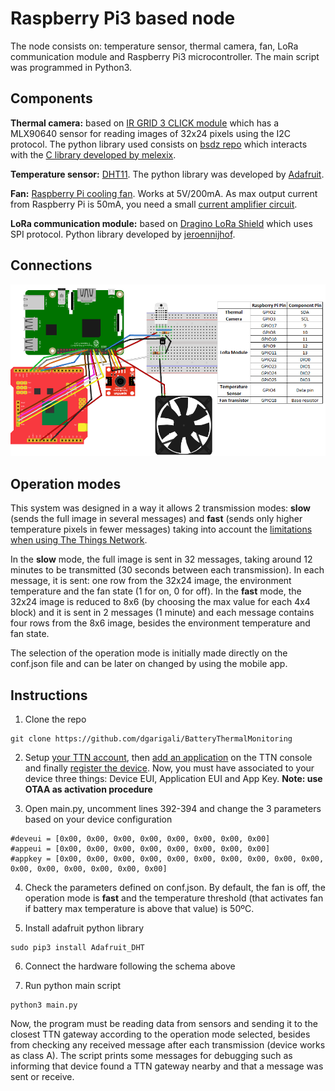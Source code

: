 # Raspberry Pi3 based node

The node consists on: temperature sensor, thermal camera, fan, LoRa communication module and Raspberry Pi3 microcontroller. The main script was programmed in Python3. 

## Components 

**Thermal camera:** based on [IR GRID 3 CLICK module](https://www.mikroe.com/ir-grid-3-click) which has a MLX90640 sensor for reading images of 32x24 pixels using the I2C protocol. The python library used consists on [bsdz repo](https://github.com/bsdz/mlx90640-library) which interacts with the [C library developed by melexix](https://github.com/melexis/mlx90640-library).

**Temperature sensor:** [DHT11](https://www.adafruit.com/product/386). The python library was developed by [Adafruit](https://github.com/adafruit/Adafruit_Python_DHT/).

**Fan:** [Raspberry Pi cooling fan](https://www.ptrobotics.com/ventoinhas/6120-5v-cooling-fan-for-raspberry-pi-b-2-and-3.html). Works at 5V/200mA. As max output current from Raspberry Pi is 50mA, you need a small [current amplifier circuit](https://www.raspberrypi.org/forums/viewtopic.php?t=194621). 

**LoRa communication module:** based on [Dragino LoRa Shield](http://wiki.dragino.com/index.php?title=Lora/GPS_Shield) which uses SPI protocol. Python library developed by [jeroennijhof](https://github.com/jeroennijhof/LoRaWAN).

## Connections

![Screenshot](../images/hw_diagram.png)

## Operation modes
This system was designed in a way it allows 2 transmission modes: **slow** (sends the full image in several messages) and **fast** (sends only higher temperature pixels in fewer messages) taking into account the [limitations when using The Things Network](https://www.thethingsnetwork.org/docs/lorawan/limitations.html).

In the **slow** mode, the full image is sent in 32 messages, taking around 12 minutes to be transmitted (30 seconds between each transmission). In each message, it is sent: one row from the 32x24 image, the environment temperature and the fan state (1 for on, 0 for off). In the **fast** mode, the 32x24 image is reduced to 8x6 (by choosing the max value for each 4x4 block) and it is sent in 2 messages (1 minute) and each message contains four rows from the 8x6 image, besides the environment temperature and fan state.

The selection of the operation mode is initially made directly on the conf.json file and can be later on changed by using the mobile app.

## Instructions

1) Clone the repo
```
git clone https://github.com/dgarigali/BatteryThermalMonitoring
```

2) Setup [your TTN account](https://account.thethingsnetwork.org/users/login), then [add an application](https://www.thethingsnetwork.org/docs/applications/add.html) on the TTN console and finally [register the device](https://www.thethingsnetwork.org/docs/devices/registration.html). Now, you must have associated to your device three things: Device EUI, Application EUI and App Key. **Note: use OTAA as activation procedure**

3) Open main.py, uncomment lines 392-394 and change the 3 parameters based on your device configuration  
```
#deveui = [0x00, 0x00, 0x00, 0x00, 0x00, 0x00, 0x00, 0x00]
#appeui = [0x00, 0x00, 0x00, 0x00, 0x00, 0x00, 0x00, 0x00]
#appkey = [0x00, 0x00, 0x00, 0x00, 0x00, 0x00, 0x00, 0x00, 0x00, 0x00, 0x00, 0x00, 0x00, 0x00, 0x00, 0x00]
```

4) Check the parameters defined on conf.json. By default, the fan is off, the operation mode is **fast** and the temperature threshold (that activates fan if battery max temperature is above that value) is 50ºC.

5) Install adafruit python library
```
sudo pip3 install Adafruit_DHT
```

6) Connect the hardware following the schema above

7) Run python main script
```
python3 main.py
```

Now, the program must be reading data from sensors and sending it to the closest TTN gateway according to the operation mode selected, besides from checking any received message after each transmission (device works as class A). The script prints some messages for debugging such as informing that device found a TTN gateway nearby and that a message was sent or receive.  
